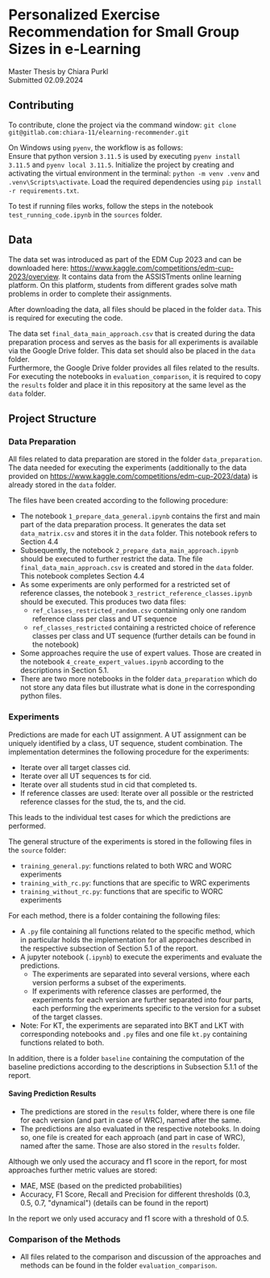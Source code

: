 # Personalized Exercise Recommendation for Small Group Sizes in e-Learning

Master Thesis by Chiara Purkl  
Submitted 02.09.2024

## Contributing

To contribute, clone the project via the command window:
`git clone git@gitlab.com:chiara-11/elearning-recommender.git`

On Windows using `pyenv`, the workflow is as follows:  
Ensure that python version `3.11.5` is used by executing `pyenv install 3.11.5` and `pyenv local 3.11.5`.
Initialize the project by creating and activating the virtual environment in the terminal: `python -m venv .venv` and `.venv\Scripts\activate`.
Load the required dependencies using `pip install -r requirements.txt`.

To test if running files works, follow the steps in the notebook `test_running_code.ipynb` in the `sources` folder.

## Data

The data set was introduced as part of the EDM Cup 2023 and can be downloaded here: https://www.kaggle.com/competitions/edm-cup-2023/overview.
It contains data from the ASSISTments online learning platform. On this platform, students from different grades solve math problems in order to complete their assignments.

After downloading the data, all files should be placed in the folder `data`. This is required for executing the code.

The data set `final_data_main_approach.csv` that is created during the data preparation process and serves as the basis for all experiments is available via the Google Drive folder. This data set should also be placed in the `data` folder.  
Furthermore, the Google Drive folder provides all files related to the results. For executing the notebooks in `evaluation_comparison`, it is required to copy the `results` folder and place it in this repository at the same level as the `data` folder.

## Project Structure

### Data Preparation

All files related to data preparation are stored in the folder `data_preparation`.  
The data needed for executing the experiments (additionally to the data provided on https://www.kaggle.com/competitions/edm-cup-2023/data) is already stored in the `data` folder.

The files have been created according to the following procedure:

- The notebook `1_prepare_data_general.ipynb` contains the first and main part of the data preparation process. It generates the data set `data_matrix.csv` and stores it in the `data` folder. This notebook refers to Section 4.4
- Subsequently, the notebook `2_prepare_data_main_approach.ipynb` should be executed to further restrict the data. The file `final_data_main_approach.csv` is created and stored in the `data` folder. This notebook completes Section 4.4
- As some experiments are only performed for a restricted set of reference classes, the notebook `3_restrict_reference_classes.ipynb` should be executed. This produces two data files:
  - `ref_classes_restricted_random.csv` containing only one random reference class per class and UT sequence
  - `ref_classes_restricted` containing a restricted choice of reference classes per class and UT sequence (further details can be found in the notebook)
- Some approaches require the use of expert values. Those are created in the notebook `4_create_expert_values.ipynb` according to the descriptions in Section 5.1.
- There are two more notebooks in the folder `data_preparation` which do not store any data files but illustrate what is done in the corresponding python files.

### Experiments

Predictions are made for each UT assignment. A UT assignment can be uniquely identified by a class, UT sequence, student combination.
The implementation determines the following procedure for the experiments:

- Iterate over all target classes cid.
- Iterate over all UT sequences ts for cid.
- Iterate over all students stud in cid that completed ts.
- If reference classes are used: Iterate over all possible or the restricted reference classes for the stud, the ts, and the cid.

This leads to the individual test cases for which the predictions are performed.

The general structure of the experiments is stored in the following files in the `source` folder:

- `training_general.py`: functions related to both WRC and WORC experiments
- `training_with_rc.py`: functions that are specific to WRC experiments
- `training_without_rc.py`: functions that are specific to WORC experiments

For each method, there is a folder containing the following files:

- A `.py` file containing all functions related to the specific method, which in particular holds the implementation for all approaches described in the respective subsection of Section 5.1 of the report.
- A jupyter notebook (`.ipynb`) to execute the experiments and evaluate the predictions.
  - The experiments are separated into several versions, where each version performs a subset of the experiments.
  - If experiments with reference classes are performed, the experiments for each version are further separated into four parts, each performing the experiments specific to the version for a subset of the target classes.
- Note: For KT, the experiments are separated into BKT and LKT with corresponding notebooks and `.py` files and one file `kt.py` containing functions related to both.

In addition, there is a folder `baseline` containing the computation of the baseline predictions according to the descriptions in Subsection 5.1.1 of the report.

#### Saving Prediction Results

- The predictions are stored in the `results` folder, where there is one file for each version (and part in case of WRC), named after the same.
- The predictions are also evaluated in the respective notebooks. In doing so, one file is created for each approach (and part in case of WRC), named after the same. Those are also stored in the `results` folder.

Although we only used the accuracy and f1 score in the report, for most approaches further metric values are stored:

- MAE, MSE (based on the predicted probabilities)
- Accuracy, F1 Score, Recall and Precision for different thresholds (0.3, 0.5, 0.7, "dynamical") (details can be found in the report)

In the report we only used accuracy and f1 score with a threshold of 0.5.

### Comparison of the Methods

- All files related to the comparison and discussion of the approaches and methods can be found in the folder `evaluation_comparison`.
